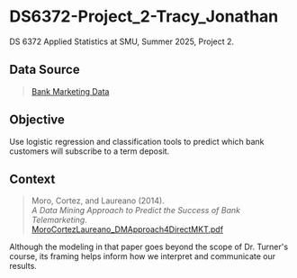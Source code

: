 # DS6372-Project_2-Tracy_Jonathan
DS 6372 Applied Statistics at SMU, Summer 2025, Project 2. 
## Data Source
> [Bank Marketing Data](https://archive.ics.uci.edu/ml/datasets/Bank+Marketing)

## Objective
Use logistic regression and classification tools to predict which bank customers will subscribe to a term deposit.

## Context
> Moro, Cortez, and Laureano (2014).  
> *A Data Mining Approach to Predict the Success of Bank Telemarketing*.  
> [MoroCortezLaureano_DMApproach4DirectMKT.pdf](MoroCortezLaureano_DMApproach4DirectMKT.pdf)

Although the modeling in that paper goes beyond the scope of Dr. Turner's course, its framing helps inform how we interpret and communicate our results.

